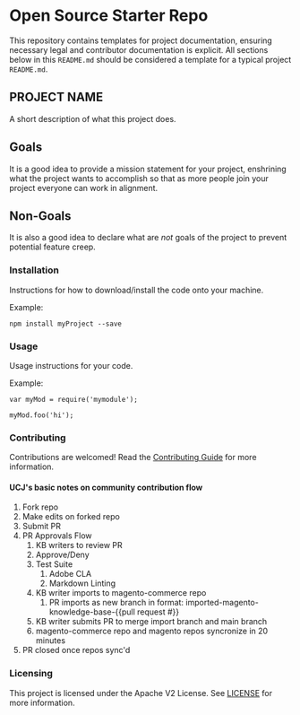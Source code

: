 # Open Source Starter Repo

This repository contains templates for project documentation, ensuring necessary
legal and contributor documentation is explicit. All sections below in this `README.md`
should be considered a template for a typical project `README.md`.

## PROJECT NAME

A short description of what this project does.

## Goals

It is a good idea to provide a mission statement for your project, enshrining
what the project wants to accomplish so that as more people join your project
everyone can work in alignment.

## Non-Goals

It is also a good idea to declare what are _not_ goals of the project to prevent
potential feature creep.

### Installation

Instructions for how to download/install the code onto your machine.

Example:
```
npm install myProject --save
```

### Usage

Usage instructions for your code.

Example:

```
var myMod = require('mymodule');

myMod.foo('hi');
```

### Contributing

Contributions are welcomed! Read the [Contributing Guide](./.github/CONTRIBUTING.md) for more information.

#### UCJ's basic notes on community contribution flow

1. Fork repo
2. Make edits on forked repo
3. Submit PR
4. PR Approvals Flow
    1. KB writers to review PR
    2. Approve/Deny
    3. Test Suite
        1. Adobe CLA
        2. Markdown Linting
    4. KB writer imports to magento-commerce repo
        1. PR imports as new branch in format: imported-magento-knowledge-base-{{pull request #}}
    5. KB writer submits PR to merge import branch and main branch
    6. magento-commerce repo and magento repos syncronize in 20 minutes
5. PR closed once repos sync'd

### Licensing

This project is licensed under the Apache V2 License. See [LICENSE](LICENSE) for more information.